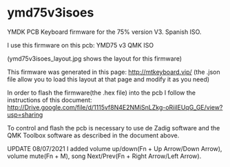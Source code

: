# ymd75v3isoes
YMDK PCB Keyboard firmware for the 75% version V3. Spanish ISO. 

I use this firmware on this pcb: YMD75 v3 QMK ISO 

(ymd75v3isoes_layout.jpg shows the layout for this firmware)

This firmware was generated in this page: http://mtkeyboard.vip/
(the .json file allow you to load this layout at that page and modify it as you need)


In order to flash the firmware(the .hex file) into the pcb I follow the instructions of this document:
http://Drive.google.com/file/d/1115vf8N4E2NMiSnLZkg-oRiilEUqG_GE/view?usp=sharing

To control and flash the pcb is necessary to use de Zadig software and the QMK Toolbox software as described in the document above.

UPDATE 08/07/2021
I added volume up/down(Fn + Up Arrow/Down Arrow), volume mute(Fn + M), song Next/Prev(Fn + Right Arrow/Left Arrow).


